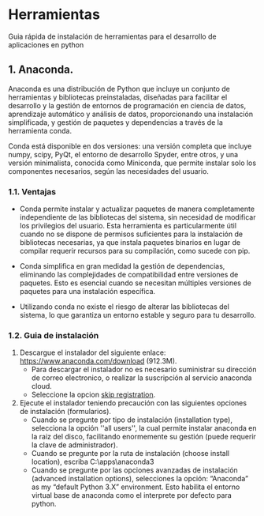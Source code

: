 # Herramientas
Guia rápida de instalación de herramientas para el desarrollo de aplicaciones en python



## 1. Anaconda.

Anaconda es una distribución de Python que incluye un conjunto de herramientas y bibliotecas preinstaladas, diseñadas para facilitar el desarrollo y la gestión de entornos de programación en ciencia de datos, aprendizaje automático y análisis de datos, proporcionando una instalación simplificada, y gestión de paquetes y dependencias a través de la herramienta conda.

Conda está disponible en dos versiones: una versión completa que incluye numpy, scipy, PyQt, el entorno de desarrollo Spyder, entre otros, y una versión minimalista, conocida como Miniconda, que permite instalar solo los componentes necesarios, según las necesidades del usuario.

### 1.1. Ventajas

* Conda permite instalar y actualizar paquetes de manera completamente independiente de las bibliotecas del sistema, sin necesidad de modificar los privilegios del usuario. Esta herramienta es particularmente útil cuando no se dispone de permisos suficientes para la instalación de bibliotecas necesarias, ya que instala paquetes binarios en lugar de compilar requerir recursos para su compilación, como sucede con pip.

* Conda simplifica en gran medidad la gestión de dependencias, eliminando las complejidades de compatibilidad entre versiones de paquetes. Esto es esencial cuando se necesitan múltiples versiones de paquetes para una instalación específica.

* Utilizando conda no existe el riesgo de alterar las bibliotecas del sistema, lo que garantiza un entorno estable y seguro para tu desarrollo.

### 1.2. Guia de instalación

1. Descargue el instalador del siguiente enlace: https://www.anaconda.com/download (912.3M).
   - Para descargar el instalador no es necesario suministrar su dirección de correo electronico, o realizar la suscripción al servicio anaconda cloud.
   - Seleccione la opcion [skip registration](https://www.anaconda.com/download/success).
2. Ejecute el instalador teniendo precaución con las siguientes opciones de instalación (formularios).
   - Cuando se pregunte por tipo de instalación (installation type), selecciona la opción ''all users'', la cual permite instalar anaconda en la raiz del disco, facilitando enormemente su gestión (puede requerir la clave de administrador).
   - Cuando se pregunte por la ruta de instalación (choose install location), escriba C:\apps\anaconda3
   - Cuando se pregunte por las opciones avanzadas de instalación (advanced installation options), selecciones la opción: “Anaconda” as my “default Python 3.X” environment. Esto habilita el entorno virtual base de anaconda como el interprete por defecto para python.


